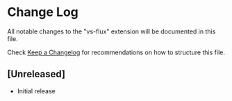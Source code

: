 # Change Log

All notable changes to the "vs-flux" extension will be documented in this file.

Check [Keep a Changelog](http://keepachangelog.com/) for recommendations on how to structure this file.

## [Unreleased]

- Initial release